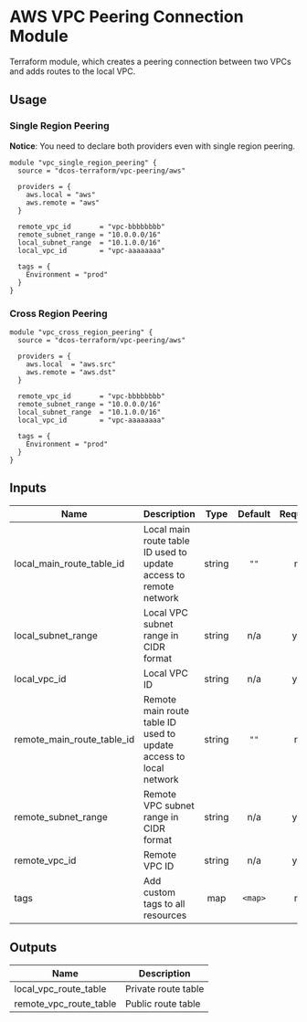 
AWS VPC Peering Connection Module
=================================

Terraform module, which creates a peering connection between two VPCs and adds routes to the local VPC.

Usage
-----

### Single Region Peering
**Notice**: You need to declare both providers even with single region peering.

```hc1
module "vpc_single_region_peering" {
  source = "dcos-terraform/vpc-peering/aws"

  providers = {
    aws.local = "aws"
    aws.remote = "aws"
  }

  remote_vpc_id       = "vpc-bbbbbbbb"
  remote_subnet_range = "10.0.0.0/16"
  local_subnet_range  = "10.1.0.0/16"
  local_vpc_id        = "vpc-aaaaaaaa"

  tags = {
    Environment = "prod"
  }
}
```

### Cross Region Peering

```hc1
module "vpc_cross_region_peering" {
  source = "dcos-terraform/vpc-peering/aws"

  providers = {
    aws.local  = "aws.src"
    aws.remote = "aws.dst"
  }

  remote_vpc_id       = "vpc-bbbbbbbb"
  remote_subnet_range = "10.0.0.0/16"
  local_subnet_range  = "10.1.0.0/16"
  local_vpc_id        = "vpc-aaaaaaaa"

  tags = {
    Environment = "prod"
  }
}
```

## Inputs

| Name | Description | Type | Default | Required |
|------|-------------|:----:|:-----:|:-----:|
| local\_main\_route\_table\_id | Local main route table ID used to update access to remote network | string | `""` | no |
| local\_subnet\_range | Local VPC subnet range in CIDR format | string | n/a | yes |
| local\_vpc\_id | Local VPC ID | string | n/a | yes |
| remote\_main\_route\_table\_id | Remote main route table ID used to update access to local network | string | `""` | no |
| remote\_subnet\_range | Remote VPC subnet range in CIDR format | string | n/a | yes |
| remote\_vpc\_id | Remote VPC ID | string | n/a | yes |
| tags | Add custom tags to all resources | map | `<map>` | no |

## Outputs

| Name | Description |
|------|-------------|
| local\_vpc\_route\_table | Private route table |
| remote\_vpc\_route\_table | Public route table |

